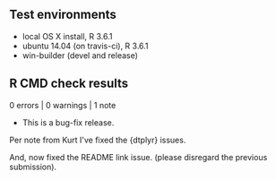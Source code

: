 ## Test environments
* local OS X install, R 3.6.1
* ubuntu 14.04 (on travis-ci), R 3.6.1
* win-builder (devel and release)

## R CMD check results

0 errors | 0 warnings | 1 note

* This is a bug-fix release.

Per note from Kurt I've fixed the {dtplyr} issues.

And, now fixed the README link issue. (please disregard
the previous submission).
